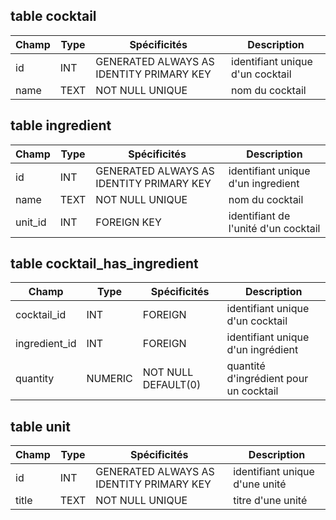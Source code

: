 ## table cocktail

| Champ | Type | Spécificités                             | Description                      |
|-------|------|------------------------------------------|----------------------------------|
| id    | INT  | GENERATED ALWAYS AS IDENTITY PRIMARY KEY | identifiant unique d'un cocktail |
| name  | TEXT | NOT NULL UNIQUE                          | nom du cocktail                  |

## table ingredient

| Champ   | Type | Spécificités                             | Description                          |
|---------|------|------------------------------------------|--------------------------------------|
| id      | INT  | GENERATED ALWAYS AS IDENTITY PRIMARY KEY | identifiant unique d'un ingredient     |
| name    | TEXT | NOT NULL UNIQUE                          | nom du cocktail                      |
| unit_id | INT  | FOREIGN KEY                              | identifiant de l'unité d'un cocktail |

## table cocktail_has_ingredient

| Champ         | Type    | Spécificités        | Description                            |
|---------------|---------|---------------------|----------------------------------------|
| cocktail_id   | INT     | FOREIGN             | identifiant unique d'un cocktail       |
| ingredient_id | INT     | FOREIGN             | identifiant unique d'un ingrédient     |
| quantity      | NUMERIC | NOT NULL DEFAULT(0) | quantité d'ingrédient pour un cocktail |

## table unit

| Champ | Type | Spécificités                             | Description                    |
|-------|------|------------------------------------------|--------------------------------|
| id    | INT  | GENERATED ALWAYS AS IDENTITY PRIMARY KEY | identifiant unique d'une unité |
| title | TEXT | NOT NULL UNIQUE                          | titre d'une unité              |